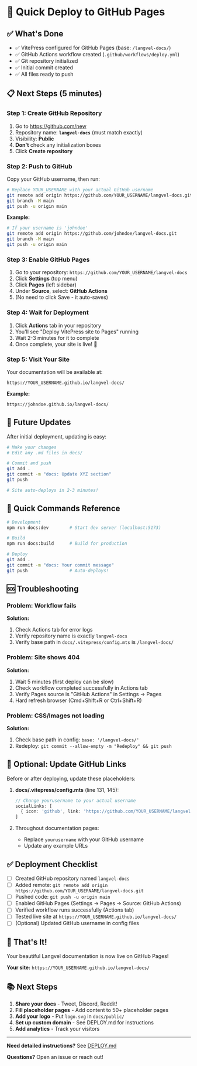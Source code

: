 # 🚀 Quick Deploy to GitHub Pages

## ✅ What's Done

- ✅ VitePress configured for GitHub Pages (base: `/langvel-docs/`)
- ✅ GitHub Actions workflow created (`.github/workflows/deploy.yml`)
- ✅ Git repository initialized
- ✅ Initial commit created
- ✅ All files ready to push

## 📋 Next Steps (5 minutes)

### Step 1: Create GitHub Repository

1. Go to https://github.com/new
2. Repository name: **`langvel-docs`** (must match exactly)
3. Visibility: **Public**
4. **Don't** check any initialization boxes
5. Click **Create repository**

### Step 2: Push to GitHub

Copy your GitHub username, then run:

```bash
# Replace YOUR_USERNAME with your actual GitHub username
git remote add origin https://github.com/YOUR_USERNAME/langvel-docs.git
git branch -M main
git push -u origin main
```

**Example:**
```bash
# If your username is 'johndoe'
git remote add origin https://github.com/johndoe/langvel-docs.git
git branch -M main
git push -u origin main
```

### Step 3: Enable GitHub Pages

1. Go to your repository: `https://github.com/YOUR_USERNAME/langvel-docs`
2. Click **Settings** (top menu)
3. Click **Pages** (left sidebar)
4. Under **Source**, select: **GitHub Actions**
5. (No need to click Save - it auto-saves)

### Step 4: Wait for Deployment

1. Click **Actions** tab in your repository
2. You'll see "Deploy VitePress site to Pages" running
3. Wait 2-3 minutes for it to complete
4. Once complete, your site is live! 🎉

### Step 5: Visit Your Site

Your documentation will be available at:
```
https://YOUR_USERNAME.github.io/langvel-docs/
```

**Example:**
```
https://johndoe.github.io/langvel-docs/
```

## 🔄 Future Updates

After initial deployment, updating is easy:

```bash
# Make your changes
# Edit any .md files in docs/

# Commit and push
git add .
git commit -m "docs: Update XYZ section"
git push

# Site auto-deploys in 2-3 minutes!
```

## 🎯 Quick Commands Reference

```bash
# Development
npm run docs:dev        # Start dev server (localhost:5173)

# Build
npm run docs:build      # Build for production

# Deploy
git add .
git commit -m "docs: Your commit message"
git push                # Auto-deploys!
```

## 🆘 Troubleshooting

### Problem: Workflow fails

**Solution:**
1. Check Actions tab for error logs
2. Verify repository name is exactly `langvel-docs`
3. Verify base path in `docs/.vitepress/config.mts` is `/langvel-docs/`

### Problem: Site shows 404

**Solution:**
1. Wait 5 minutes (first deploy can be slow)
2. Check workflow completed successfully in Actions tab
3. Verify Pages source is "GitHub Actions" in Settings → Pages
4. Hard refresh browser (Cmd+Shift+R or Ctrl+Shift+R)

### Problem: CSS/Images not loading

**Solution:**
1. Check base path in config: `base: '/langvel-docs/'`
2. Redeploy: `git commit --allow-empty -m "Redeploy" && git push`

## 📝 Optional: Update GitHub Links

Before or after deploying, update these placeholders:

1. **docs/.vitepress/config.mts** (line 131, 145):
   ```ts
   // Change yourusername to your actual username
   socialLinks: [
     { icon: 'github', link: 'https://github.com/YOUR_USERNAME/langvel' }
   ]
   ```

2. Throughout documentation pages:
   - Replace `yourusername` with your GitHub username
   - Update any example URLs

## ✅ Deployment Checklist

- [ ] Created GitHub repository named `langvel-docs`
- [ ] Added remote: `git remote add origin https://github.com/YOUR_USERNAME/langvel-docs.git`
- [ ] Pushed code: `git push -u origin main`
- [ ] Enabled GitHub Pages (Settings → Pages → Source: GitHub Actions)
- [ ] Verified workflow runs successfully (Actions tab)
- [ ] Tested live site at `https://YOUR_USERNAME.github.io/langvel-docs/`
- [ ] (Optional) Updated GitHub username in config files

## 🎉 That's It!

Your beautiful Langvel documentation is now live on GitHub Pages!

**Your site:** `https://YOUR_USERNAME.github.io/langvel-docs/`

## 📚 Next Steps

1. **Share your docs** - Tweet, Discord, Reddit!
2. **Fill placeholder pages** - Add content to 50+ placeholder pages
3. **Add your logo** - Put `logo.svg` in `docs/public/`
4. **Set up custom domain** - See DEPLOY.md for instructions
5. **Add analytics** - Track your visitors

---

**Need detailed instructions?** See [DEPLOY.md](./DEPLOY.md)

**Questions?** Open an issue or reach out!
